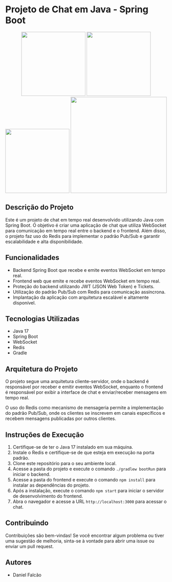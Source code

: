 # Projeto de Chat em Java - Spring Boot

<div style="text-align: center;">
<img src="https://4.bp.blogspot.com/-ou-a_Aa1t7A/W6IhNc3Q0gI/AAAAAAAAD6Y/pwh44arKiuM_NBqB1H7Pz4-7QhUxAgZkACLcBGAs/s1600/spring-boot-logo.png" width="200">
<img src="https://www.jittagornp.me/blog/what-is-websocket/websocket-icon.jpeg" width="200">
<img src="https://upload.wikimedia.org/wikipedia/commons/thumb/6/64/Logo-redis.svg/2560px-Logo-redis.svg.png" width="200">
<img src="https://upload.wikimedia.org/wikipedia/commons/c/cb/Gradle_logo.png" width="300">
</div>

## Descrição do Projeto

Este é um projeto de chat em tempo real desenvolvido utilizando Java com Spring Boot. O objetivo é criar uma aplicação de chat que utiliza WebSocket para comunicação em tempo real entre o backend e o frontend. Além disso, o projeto faz uso do Redis para implementar o padrão Pub/Sub e garantir escalabilidade e alta disponibilidade.

## Funcionalidades

- Backend Spring Boot que recebe e emite eventos WebSocket em tempo real.
- Frontend web que emite e recebe eventos WebSocket em tempo real.
- Proteção do backend utilizando JWT (JSON Web Token) e Tickets.
- Utilização do padrão Pub/Sub com Redis para comunicação assíncrona.
- Implantação da aplicação com arquitetura escalável e altamente disponível.

## Tecnologias Utilizadas

- Java 17
- Spring Boot
- WebSocket
- Redis
- Gradle

## Arquitetura do Projeto

O projeto segue uma arquitetura cliente-servidor, onde o backend é responsável por receber e emitir eventos WebSocket, enquanto o frontend é responsável por exibir a interface de chat e enviar/receber mensagens em tempo real.

O uso do Redis como mecanismo de mensageria permite a implementação do padrão Pub/Sub, onde os clientes se inscrevem em canais específicos e recebem mensagens publicadas por outros clientes.

## Instruções de Execução

1. Certifique-se de ter o Java 17 instalado em sua máquina.
2. Instale o Redis e certifique-se de que esteja em execução na porta padrão.
3. Clone este repositório para o seu ambiente local.
4. Acesse a pasta do projeto e execute o comando `./gradlew bootRun` para iniciar o backend.
5. Acesse a pasta do frontend e execute o comando `npm install` para instalar as dependências do projeto.
6. Após a instalação, execute o comando `npm start` para iniciar o servidor de desenvolvimento do frontend.
7. Abra o navegador e acesse a URL `http://localhost:3000` para acessar o chat.

<!-- ## Capturas de Tela

![Captura de Tela 1](https://exemplo.com/captura1.png)

![Captura de Tela 2](https://exemplo.com/captura2.png) -->

<!-- ## Estatísticas do Projeto

- Total de linhas de código: XX
- Número de commits: XX
- Número de issues abertas: XX
- Número de pull requests aceitas: XX -->

## Contribuindo

Contribuições são bem-vindas! Se você encontrar algum problema ou tiver uma sugestão de melhoria, sinta-se à vontade para abrir uma issue ou enviar um pull request.

## Autores

- Daniel Falcão
